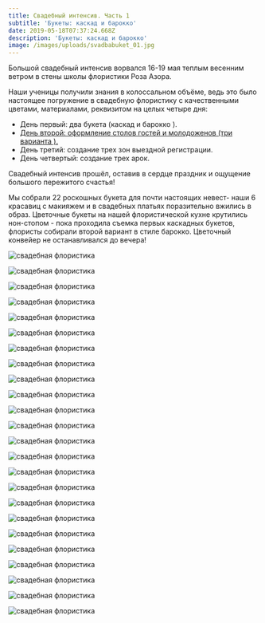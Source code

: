 ```yaml
---
title: Свадебный интенсив. Часть 1
subtitle: 'Букеты: каскад и барокко'
date: 2019-05-18T07:37:24.668Z
description: 'Букеты: каскад и барокко'
image: /images/uploads/svadbabuket_01.jpg
---
```

Большой свадебный интенсив ворвался 16-19 мая теплым весенним ветром в стены школы флористики Роза Азора.

Наши ученицы получили знания в колоссальном объёме, ведь это было настоящее погружение в свадебную флористику с качественными цветами, материалами, реквизитом на целых четыре дня:

* День первый: два букета (каскад и барокко
  ).
* [День второй: оформление столов гостей и молодоженов (три варианта
  ).](https://www.rozaazora.by/blog/%D1%81%D0%B2%D0%B0%D0%B4%D0%B5%D0%B1%D0%BD%D1%8B%D0%B9-%D0%B8%D0%BD%D1%82%D0%B5%D0%BD%D1%81%D0%B8%D0%B2-%D1%87%D0%B0%D1%81%D1%82%D1%8C-2/)
* День третий: создание трех зон выездной регистрации.
* День четвертый:  создание трех арок.

Свадебный интенсив прошёл, оставив в сердце праздник и ощущение большого пережитого счастья!

Мы собрали 22 роскошных букета для почти настоящих невест- наши 6 красавиц с макияжем и в свадебных платьях поразительно вжились в образ. Цветочные букеты на нашей флористической кухне крутились нон-стопом - пока проходила съемка первых каскадных букетов, флористы собирали второй вариант в стиле барокко. Цветочный конвейер не останавливался до вечера!



![свадебная флористика](/images/uploads/svadbabuket_02.jpg "свадебная флористика")

![свадебная флористика](/images/uploads/svadbabuket_03.jpg "свадебная флористика")

![свадебная флористика](/images/uploads/svadbabuket_04.jpg "свадебная флористика")

![свадебная флористика](/images/uploads/svadbabuket_05.jpg "свадебная флористика")

![свадебная флористика](/images/uploads/svadbabuket_06.jpg "свадебная флористика")

![свадебная флористика](/images/uploads/svadbabuket_07.jpg "свадебная флористика")

![свадебная флористика](/images/uploads/svadbabuket_08.jpg "свадебная флористика")

![свадебная флористика](/images/uploads/svadbabuket_10.jpg "свадебная флористика")

![свадебная флористика](/images/uploads/svadbabuket_11.jpg "свадебная флористика")

![свадебная флористика](/images/uploads/svadbabuket_12.jpg "свадебная флористика")

![свадебная флористика](/images/uploads/svadbabuket_13.jpg "свадебная флористика")

![свадебная флористика](/images/uploads/svadbabuket_14.jpg "свадебная флористика")

![свадебная флористика](/images/uploads/svadbabuket_15.jpg "свадебная флористика")

![свадебная флористика](/images/uploads/svadbabuket_16.jpg "свадебная флористика")

![свадебная флористика](/images/uploads/svadbabuket_17.jpg "свадебная флористика")

![свадебная флористика](/images/uploads/svadbabuket_18.jpg "свадебная флористика")

![свадебная флористика](/images/uploads/svadbabuket_19.jpg "свадебная флористика")

![свадебная флористика](/images/uploads/svadbabuket_20.jpg "свадебная флористика")

![свадебная флористика](/images/uploads/svadbabuket_21.jpg "свадебная флористика")

![свадебная флористика](/images/uploads/svadbabuket_22.jpg "свадебная флористика")

![свадебная флористика](/images/uploads/svadbabuket_23.jpg "свадебная флористика")

![свадебная флористика](/images/uploads/svadbabuket_24.jpg "свадебная флористика")

![свадебная флористика](/images/uploads/svadbabuket_25.jpg "свадебная флористика")

![свадебная флористика](/images/uploads/svadbabuket_26.jpg "свадебная флористика")
